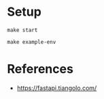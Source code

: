 

# Setup
```shell
make start
```


```shell
make example-env
```


# References
- https://fastapi.tiangolo.com/